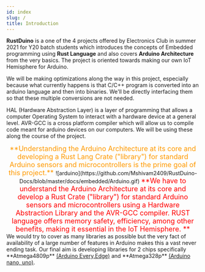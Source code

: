 ```yaml
---
id: index
slug: /
title: Introduction
---
```


**RustDuino** is a one of the 4 projects offered by Electronics Club in summer 2021 for Y20 batch students which introduces the concepts of Embedded programming using **Rust Language** and also covers **Arduino Architecture** from the very basics. The project is oriented towards making our own IoT Hemisphere for Arduino.

We will be making optimizations along the way in this project, especially because what currently happens is that C/C++ program is converted into an arduino language and then into binaries. We'll be directly interfacing them so that these multiple conversions are not needed.

HAL (Hardware Abstraction Layer) is a layer of programming that allows a computer Operating System to interact with a hardware device at a general level. AVR-GCC is a cross platform compiler which will allow us to compile code meant for arduino devices on our computers. We will be using these along the course of the project.  
<div style="text-align: center"> <font size=4 color="#ff9900">
**Understanding the Arduino Architecture at its core and developing a Rust Lang Crate ("library") for standard Arduino sensors and microcontrollers is the prime goal of this project.**
</font>
![arduino](https://github.com/Mshivam2409/RustDuino-Docs/blob/master/docs/embedded/Arduino.gif)
<font size=4 color="red">
**We have to understand the Arduino Architecture at its core and develop a Rust Crate ("library") for standard Arduino sensors and microcontrollers using a Hardware Abstraction Library and the AVR-GCC compiler. RUST language offers memory safety, efficiency, among other benefits, making it essential in the IoT Hemisphere. **
</font>
</div>
We would try to cover as many libraries as possible but the very fact of availability of a large number of features in Arduino makes this a vast never ending task. Our final aim is developing libraries for 2 chips specifically **Atmega4809p** <u>(Arduino Every,Edge)</u> and **Atmega328p** <u>(Arduino nano, uno)</u>.